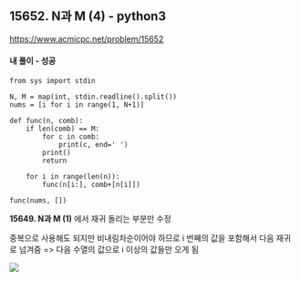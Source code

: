 ## 15652. N과 M (4) - python3
https://www.acmicpc.net/problem/15652

#### 내 풀이 - 성공
```
from sys import stdin

N, M = map(int, stdin.readline().split())
nums = [i for i in range(1, N+1)]

def func(n, comb):
    if len(comb) == M:
        for c in comb:
            print(c, end=' ')
        print()
        return
    
    for i in range(len(n)):
        func(n[i:], comb+[n[i]])

func(nums, [])
```
**15649. N과 M (1)** 에서 재귀 돌리는 부분만 수정

중복으로 사용해도 되지만 비내림차순이어야 하므로
i 번째의 값을 포함해서 다음 재귀로 넘겨줌
=> 다음 수열의 값으로 i 이상의 값들만 오게 됨

![](https://images.velog.io/images/jsh5408/post/4890aef1-95b9-417b-96be-26319285a016/image.png)